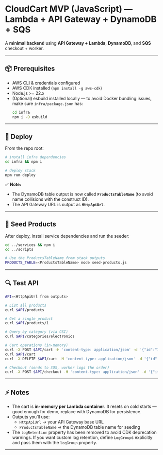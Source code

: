 
# CloudCart MVP (JavaScript) — Lambda + API Gateway + DynamoDB + SQS

A **minimal backend** using **API Gateway + Lambda**, **DynamoDB**, and **SQS** checkout + worker.

---

## 📦 Prerequisites

- AWS CLI & credentials configured
- AWS CDK installed (`npm install -g aws-cdk`)
- Node.js >= 22.x
- (Optional) esbuild installed locally — to avoid Docker bundling issues, make sure `infra/package.json` has:
  ```bash
  cd infra
  npm i -D esbuild
  ```

---

## 🚀 Deploy

From the repo root:

```bash
# install infra dependencies
cd infra && npm i

# deploy stack
npm run deploy
```

✅ **Note:**
- The DynamoDB table output is now called **`ProductsTableName`** (to avoid name collisions with the construct ID).
- The API Gateway URL is output as **`HttpApiUrl`**.

---

## 🌱 Seed Products

After deploy, install service dependencies and run the seeder:

```bash
cd ../services && npm i
cd ../scripts

# Use the ProductsTableName from stack outputs
PRODUCTS_TABLE=<ProductsTableName> node seed-products.js
```

---

## 🔍 Test API

```bash
API=<HttpApiUrl from outputs>

# List all products
curl $API/products

# Get a single product
curl $API/products/1

# Query by category (via GSI)
curl $API/categories/electronics

# Cart operations (in-memory)
curl -X POST $API/cart -H 'content-type: application/json' -d '{"id":"1","qty":2}'
curl $API/cart
curl -X DELETE $API/cart -H 'content-type: application/json' -d '{"id":"1"}'

# Checkout (sends to SQS, worker logs the order)
curl -X POST $API/checkout -H 'content-type: application/json' -d '{"items":[{"id":"1","qty":2}],"total":199.99}'
```

---

## ⚡ Notes

- The cart is **in-memory per Lambda container**. It resets on cold starts — good enough for demo, replace with DynamoDB for persistence.
- Outputs you’ll use:
    - `HttpApiUrl` → your API Gateway base URL
    - `ProductsTableName` → the DynamoDB table name for seeding
- The `logRetention` property has been removed to avoid CDK deprecation warnings. If you want custom log retention, define `LogGroup`s explicitly and pass them with the `logGroup` property.

---

